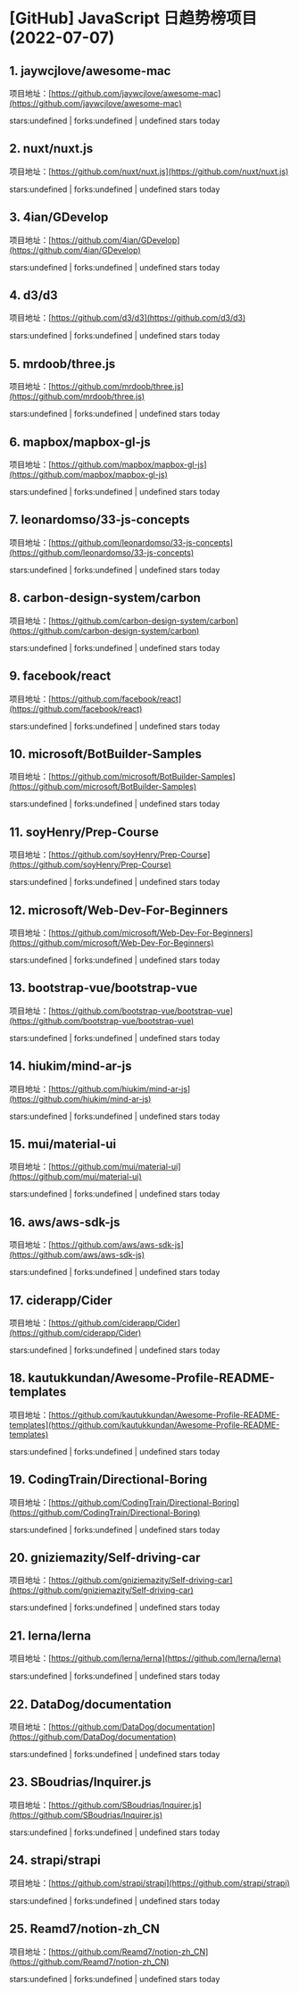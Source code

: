 # [GitHub] JavaScript 日趋势榜项目(2022-07-07)

## 1. jaywcjlove/awesome-mac 

项目地址：[https://github.com/jaywcjlove/awesome-mac](https://github.com/jaywcjlove/awesome-mac)

stars:undefined | forks:undefined | undefined stars today 



## 2. nuxt/nuxt.js 

项目地址：[https://github.com/nuxt/nuxt.js](https://github.com/nuxt/nuxt.js)

stars:undefined | forks:undefined | undefined stars today 



## 3. 4ian/GDevelop 

项目地址：[https://github.com/4ian/GDevelop](https://github.com/4ian/GDevelop)

stars:undefined | forks:undefined | undefined stars today 



## 4. d3/d3 

项目地址：[https://github.com/d3/d3](https://github.com/d3/d3)

stars:undefined | forks:undefined | undefined stars today 



## 5. mrdoob/three.js 

项目地址：[https://github.com/mrdoob/three.js](https://github.com/mrdoob/three.js)

stars:undefined | forks:undefined | undefined stars today 



## 6. mapbox/mapbox-gl-js 

项目地址：[https://github.com/mapbox/mapbox-gl-js](https://github.com/mapbox/mapbox-gl-js)

stars:undefined | forks:undefined | undefined stars today 



## 7. leonardomso/33-js-concepts 

项目地址：[https://github.com/leonardomso/33-js-concepts](https://github.com/leonardomso/33-js-concepts)

stars:undefined | forks:undefined | undefined stars today 



## 8. carbon-design-system/carbon 

项目地址：[https://github.com/carbon-design-system/carbon](https://github.com/carbon-design-system/carbon)

stars:undefined | forks:undefined | undefined stars today 



## 9. facebook/react 

项目地址：[https://github.com/facebook/react](https://github.com/facebook/react)

stars:undefined | forks:undefined | undefined stars today 



## 10. microsoft/BotBuilder-Samples 

项目地址：[https://github.com/microsoft/BotBuilder-Samples](https://github.com/microsoft/BotBuilder-Samples)

stars:undefined | forks:undefined | undefined stars today 



## 11. soyHenry/Prep-Course 

项目地址：[https://github.com/soyHenry/Prep-Course](https://github.com/soyHenry/Prep-Course)

stars:undefined | forks:undefined | undefined stars today 



## 12. microsoft/Web-Dev-For-Beginners 

项目地址：[https://github.com/microsoft/Web-Dev-For-Beginners](https://github.com/microsoft/Web-Dev-For-Beginners)

stars:undefined | forks:undefined | undefined stars today 



## 13. bootstrap-vue/bootstrap-vue 

项目地址：[https://github.com/bootstrap-vue/bootstrap-vue](https://github.com/bootstrap-vue/bootstrap-vue)

stars:undefined | forks:undefined | undefined stars today 



## 14. hiukim/mind-ar-js 

项目地址：[https://github.com/hiukim/mind-ar-js](https://github.com/hiukim/mind-ar-js)

stars:undefined | forks:undefined | undefined stars today 



## 15. mui/material-ui 

项目地址：[https://github.com/mui/material-ui](https://github.com/mui/material-ui)

stars:undefined | forks:undefined | undefined stars today 



## 16. aws/aws-sdk-js 

项目地址：[https://github.com/aws/aws-sdk-js](https://github.com/aws/aws-sdk-js)

stars:undefined | forks:undefined | undefined stars today 



## 17. ciderapp/Cider 

项目地址：[https://github.com/ciderapp/Cider](https://github.com/ciderapp/Cider)

stars:undefined | forks:undefined | undefined stars today 



## 18. kautukkundan/Awesome-Profile-README-templates 

项目地址：[https://github.com/kautukkundan/Awesome-Profile-README-templates](https://github.com/kautukkundan/Awesome-Profile-README-templates)

stars:undefined | forks:undefined | undefined stars today 



## 19. CodingTrain/Directional-Boring 

项目地址：[https://github.com/CodingTrain/Directional-Boring](https://github.com/CodingTrain/Directional-Boring)

stars:undefined | forks:undefined | undefined stars today 



## 20. gniziemazity/Self-driving-car 

项目地址：[https://github.com/gniziemazity/Self-driving-car](https://github.com/gniziemazity/Self-driving-car)

stars:undefined | forks:undefined | undefined stars today 



## 21. lerna/lerna 

项目地址：[https://github.com/lerna/lerna](https://github.com/lerna/lerna)

stars:undefined | forks:undefined | undefined stars today 



## 22. DataDog/documentation 

项目地址：[https://github.com/DataDog/documentation](https://github.com/DataDog/documentation)

stars:undefined | forks:undefined | undefined stars today 



## 23. SBoudrias/Inquirer.js 

项目地址：[https://github.com/SBoudrias/Inquirer.js](https://github.com/SBoudrias/Inquirer.js)

stars:undefined | forks:undefined | undefined stars today 



## 24. strapi/strapi 

项目地址：[https://github.com/strapi/strapi](https://github.com/strapi/strapi)

stars:undefined | forks:undefined | undefined stars today 



## 25. Reamd7/notion-zh_CN 

项目地址：[https://github.com/Reamd7/notion-zh_CN](https://github.com/Reamd7/notion-zh_CN)

stars:undefined | forks:undefined | undefined stars today 



